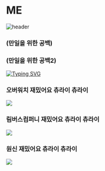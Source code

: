 # ME
![header](https://capsule-render.vercel.app/api?type=waving&color=auto&height=150&section=header&fontSize=50&animation=twinkling&text-color=black)

### (만일을 위한 공백)


### (만일을 위한 공백2)



[![Typing SVG](https://readme-typing-svg.demolab.com?font=Alkatra&weight=500&size=60&duration=4000&pause=3&color=6994CDEE&center=true&vCenter=false&multiline=true&repeat=true&width=1000&height=100&lines=MINHO)](https://git.io/typing-svg)





### 오버워치 재밌어요 츄라이 츄라이
<img style ="width:500px&height:500px;" src = "https://pixelz.cc/wp-content/uploads/2018/07/overwatch-logo-uhd-4k-wallpaper.jpg">

### 림버스컴퍼니 재밌어요 츄라이 츄라이
<img style ="width:500px&height:500px;" src = "https://i.pinimg.com/736x/9e/bb/cd/9ebbcd9b3718d3e552a72a368cb1b1bc.jpg">


### 원신 재밌어요 츄라이 츄라이
<img style ="width:500px&height:500px;"  src = "https://i.pinimg.com/originals/a9/a9/21/a9a921d6ac8b74bb6eb5613bd552c1af.jpg">
